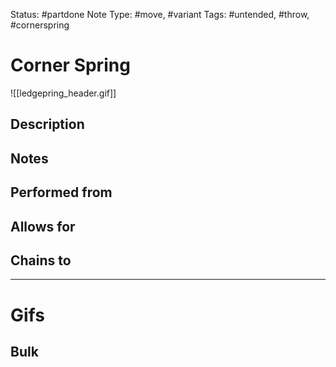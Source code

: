Status: #partdone
Note Type: #move, #variant
Tags: #untended, #throw, #cornerspring 

# Corner Spring
![[ledgepring_header.gif]]
## Description

## Notes

## Performed from

## Allows for


## Chains to

___
# Gifs
## Bulk
